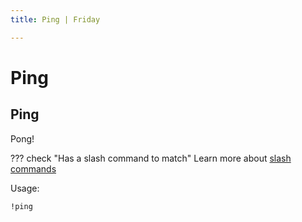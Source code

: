```yaml
---
title: Ping | Friday

---
```

# Ping



## Ping

Pong!

??? check "Has a slash command to match"
	Learn more about [slash commands](/#slash-commands)

Usage:

```md
!ping 
```
